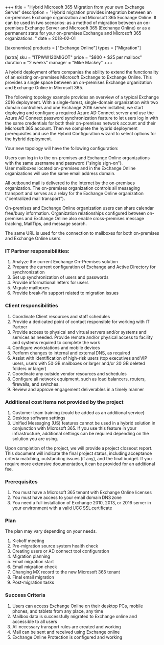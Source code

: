+++
title = "Hybrid Microsoft 365 Migration from your own Exchange Server"
description = "Hybrid migration provides integration between an on-premises Exchange organization and Microsoft 365 Exchange Online. It can be used in two scenarios: as a method of migration between an on-premises Exchange Server and Microsoft 365 (Exchange Online) or as a permanent state for your on-premises Exchange and Microsoft 365 organizations. "
date = 2018-02-01

[taxonomies]
products = ["Exchange Online"]
types = ["Migration"]

[extra]
sku = "ITPWW120MIGOT"
price = "$800 + $25 per mailbox"
duration = "2 weeks"
manager = "Mike Mackey"
+++

A hybrid deployment offers companies the ability to extend the
functionality of an existing on-premises Microsoft Exchange to Exchange
Online. This provides a single space between an on-premises
Exchange organization and Exchange Online in Microsoft 365.

The following topology example provides an overview of a typical
Exchange 2016 deployment. With a single-forest, single-domain
organization with two domain controllers and one Exchange 2016 server
installed, we start deploying and configure a required Azure AD Connect
server and use the Azure AD Connect password synchronization feature to
let users log in with the same credentials for both their on-premises
network account and their Microsoft 365 account. Then we complete the
hybrid deployment prerequisites and use the Hybrid Configuration wizard
to select options for the hybrid deployment.

Your new topology will have the following configuration:

Users can log in to the on-premises and Exchange Online organizations
with the same username and password ("single sign-on").\
User mailboxes located on-premises and in the Exchange Online
organizations will use the same email address domain.

All outbound mail is delivered to the Internet by the on-premises
organization. The on-premises organization controls all messaging
transport and serves as a relay for the Exchange Online organization
("centralized mail transport").

On-premises and Exchange Online organization users can share calendar
free/busy information. Organization relationships configured between
on-premises and Exchange Online also enable cross-premises message
tracking, MailTips, and message search.

The same URL is used for the connection to mailboxes for both
on-premises and Exchange Online users.

### IT Partner responsibilities:

1.  Analyze the current Exchange On-Premises solution
2.  Prepare the current configuration of Exchange and Active Directory
    for synchronization
3.  Set up synchronization of users and passwords
4.  Provide informational letters for users
5.  Migrate mailboxes
6.  Provide break-fix support related to migration issues

### Client responsibilities

1.  Coordinate Client resources and staff schedules
2.  Provide a dedicated point of contact responsible for working with IT
    Partner
3.  Provide access to physical and virtual servers and/or systems and
    services as needed. Provide remote and/or physical access to
    facility and systems required to complete the work 
4.  Configure workstations and mobile devices
5.  Perform changes to internal and external DNS, as required
6.  Assist with identification of high-risk users (top executives
    and VIP users, users with 50 GB mailboxes or larger and/or
    30 GB deleted folders or larger)
7.  Coordinate any outside vendor resources and schedules
8.  Configure all network equipment, such as load balancers, routers,
    firewalls, and switches.
9.  Review and approve engagement deliverables in a timely manner

### Additional cost items not provided by the project

1.  Customer team training (could be added as an additional service)
2.  Desktop software settings
3.  Unified Messaging (US) features cannot be used in a hybrid solution
    in conjunction with Microsoft 365. If you use this feature in your
    infrastructure, additional settings can be required depending on the
    solution you are using.

Upon completion of the project, we will provide a project closeout
report. This document will indicate the final project status,
including acceptance criteria matching, outstanding issues (if any), and the
final budget. If you require more extensive documentation, it can be
provided for an additional fee. 

### Prerequisites

1.  You must have a Microsoft 365 tenant with Exchange Online licenses
2.  You must have access to your email domain DNS zone
3.  You need a full installation of Exchange 2010, 2013, or 2016 server
    in your environment with a valid UCC SSL certificate

### Plan

The plan may vary depending on your needs.

1.  Kickoff meeting
2.  Pre-migration source system health check
3.  Creating users or AD connect tool configuration
4.  Migration planning
5.  Email migration start
6.  Email migration check
7.  Changing MX record to the new Microsoft 365 tenant
8.  Final email migration
9.  Post-migration tasks

### Success Criteria

1.  Users can access Exchange Online on their desktop PCs, mobile
    phones, and tablets from any place, any time
2.  Mailbox data is successfully migrated to Exchange online and
    accessible to all users
3.  All necessary transport rules are created and working
4.  Mail can be sent and received using Exchange online
5.  Exchange Online Protection is configured and working
